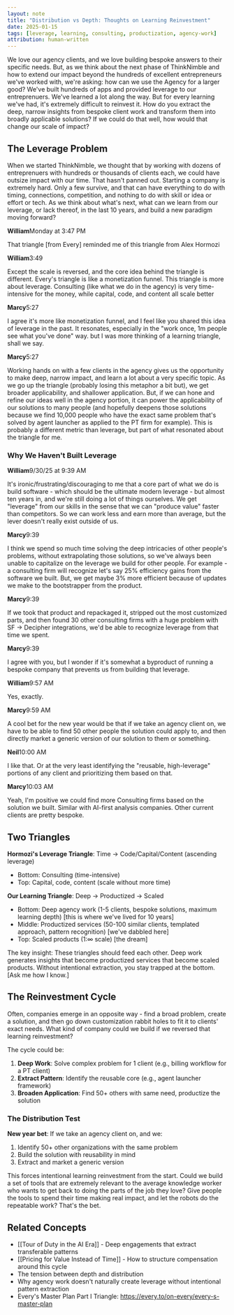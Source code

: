 ```yaml
---
layout: note
title: "Distribution vs Depth: Thoughts on Learning Reinvestment"
date: 2025-01-15
tags: [leverage, learning, consulting, productization, agency-work]
attribution: human-written
---
```


We love our agency clients, and we love building bespoke answers to their specific needs. But, as we think about the next phase of ThinkNimble and how to extend our impact beyond the hundreds of excellent entrepreneurs we've worked with, we're asking: how can we use the Agency for a larger good? We've built hundreds of apps and provided leverage to our entreprenuers. We've learned a lot along the way. But for every learning we've had, it's extremely difficult to reinvest it. How do you extract the deep, narrow insights from bespoke client work and transform them into broadly applicable solutions? If we could do that well, how would that change our scale of impact?

## The Leverage Problem

When we started ThinkNimble, we thought that by working with dozens of entreprenuers with hundreds or thousands of clients each, we could have outsize impact with our time. That hasn't panned out. Starting a company is extremely hard. Only a few survive, and that can have everything to do with timing, connections, competition, and nothing to do with skill or idea or effort or tech. As we think about what's next, what can we learn from our leverage, or lack thereof, in the last 10 years, and build a new paradigm moving forward?

<div class="conversation">
  <div class="conversation-message">
    <strong>William</strong><span class="conversation-timestamp">Monday at 3:47 PM</span>
    <p>That triangle [from Every] reminded me of this triangle from Alex Hormozi</p>
  </div>

  <div class="conversation-message">
    <strong>William</strong><span class="conversation-timestamp">3:49</span>
    <p>Except the scale is reversed, and the core idea behind the triangle is different. Every's triangle is like a monetization funnel. This triangle is more about leverage. Consulting (like what we do in the agency) is very time-intensive for the money, while capital, code, and content all scale better</p>
  </div>

  <div class="conversation-message">
    <strong>Marcy</strong><span class="conversation-timestamp">5:27</span>
    <p>I agree it's more like monetization funnel, and I feel like you shared this idea of leverage in the past. It resonates, especially in the "work once, 1m people see what you've done" way. but I was more thinking of a learning triangle, shall we say.</p>
  </div>

  <div class="conversation-message">
    <strong>Marcy</strong><span class="conversation-timestamp">5:27</span>
    <p>Working hands on with a few clients in the agency gives us the opportunity to make deep, narrow impact, and learn a lot about a very specific topic. As we go up the triangle (probably losing this metaphor a bit but), we get broader applicability, and shallower application. But, if we can hone and refine our ideas well in the agency portion, it can power the applicability of our solutions to many people (and hopefully deepens those solutions because we find 10,000 people who have the exact same problem that's solved by agent launcher as applied to the PT firm for example). This is probably a different metric than leverage, but part of what resonated about the triangle for me.</p>
  </div>
</div>

### Why We Haven't Built Leverage

<div class="conversation">
  <div class="conversation-message">
    <strong>William</strong><span class="conversation-timestamp">9/30/25 at 9:39 AM</span>
    <p>It's ironic/frustrating/discouraging to me that a core part of what we do is build software - which should be the ultimate modern leverage - but almost ten years in, and we're still doing a lot of things ourselves. We get "leverage" from our skills in the sense that we can "produce value" faster than competitors. So we can work less and earn more than average, but the lever doesn't really exist outside of us.</p>
  </div>

  <div class="conversation-message">
    <strong>Marcy</strong><span class="conversation-timestamp">9:39</span>
    <p>I think we spend so much time solving the deep intricacies of other people's problems, without extrapolating those solutions, so we've always been unable to capitalize on the leverage we build for other people. For example - a consulting firm will recognize let's say 25% efficiency gains from the software we built. But, we get maybe 3% more efficient because of updates we make to the bootstrapper from the product.</p>
  </div>

  <div class="conversation-message">
    <strong>Marcy</strong><span class="conversation-timestamp">9:39</span>
    <p>If we took that product and repackaged it, stripped out the most customized parts, and then found 30 other consulting firms with a huge problem with SF -> Decipher integrations, we'd be able to recognize leverage from that time we spent.</p>
  </div>

  <div class="conversation-message">
    <strong>Marcy</strong><span class="conversation-timestamp">9:39</span>
    <p>I agree with you, but I wonder if it's somewhat a byproduct of running a bespoke company that prevents us from building that leverage.</p>
  </div>

  <div class="conversation-message">
    <strong>William</strong><span class="conversation-timestamp">9:57 AM</span>
    <p>Yes, exactly.</p>
  </div>

  <div class="conversation-message">
    <strong>Marcy</strong><span class="conversation-timestamp">9:59 AM</span>
    <p>A cool bet for the new year would be that if we take an agency client on, we have to be able to find 50 other people the solution could apply to, and then directly market a generic version of our solution to them or something.</p>
  </div>

  <div class="conversation-message">
    <strong>Neil</strong><span class="conversation-timestamp">10:00 AM</span>
    <p>I like that. Or at the very least identifying the "reusable, high-leverage" portions of any client and prioritizing them based on that.</p>
  </div>

  <div class="conversation-message">
    <strong>Marcy</strong><span class="conversation-timestamp">10:03 AM</span>
    <p>Yeah, I'm positive we could find more Consulting firms based on the solution we built. Similar with AI-first analysis companies. Other current clients are pretty bespoke.</p>
  </div>
</div>

## Two Triangles

**Hormozi's Leverage Triangle**: Time → Code/Capital/Content (ascending leverage)
- Bottom: Consulting (time-intensive)
- Top: Capital, code, content (scale without more time)

**Our Learning Triangle**: Deep → Productized → Scaled
- Bottom: Deep agency work (1-5 clients, bespoke solutions, maximum learning depth) [this is where we've lived for 10 years]
- Middle: Productized services (50-100 similar clients, templated approach, pattern recognition) [we've dabbled here]
- Top: Scaled products (1:∞ scale) [the dream]

The key insight: These triangles should feed each other. Deep work generates insights that become productized services that become scaled products. Without intentional extraction, you stay trapped at the bottom. [Ask me how I know.]

## The Reinvestment Cycle
Often, companies emerge in an opposite way - find a broad problem, create a solution, and then go down customization rabbit holes to fit it to clients' exact needs. What kind of company could we build if we reversed that learning reinvestment?

The cycle could be:
1. **Deep Work**: Solve complex problem for 1 client (e.g., billing workflow for a PT client)
2. **Extract Pattern**: Identify the reusable core (e.g., agent launcher framework)
3. **Broaden Application**: Find 50+ others with same need, productize the solution

### The Distribution Test

**New year bet**: If we take an agency client on, and we:
1. Identify 50+ other organizations with the same problem
2. Build the solution with reusability in mind
3. Extract and market a generic version

This forces intentional learning reinvestment from the start. Could we build a set of tools that are extremely relevant to the average knowledge worker who wants to get back to doing the parts of the job they love? Give people the tools to spend their time making real impact, and let the robots do the repeatable work? That's the bet.

## Related Concepts

- [[Tour of Duty in the AI Era]] - Deep engagements that extract transferable patterns
- [[Pricing for Value Instead of Time]] - How to structure compensation around this cycle
- The tension between depth and distribution
- Why agency work doesn't naturally create leverage without intentional pattern extraction
- Every's Master Plan Part I Triangle: https://every.to/on-every/every-s-master-plan
